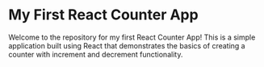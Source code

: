# My First React Counter App

Welcome to the repository for my first React Counter App! This is a simple application built using React that demonstrates the basics of creating a counter with increment and decrement functionality.
